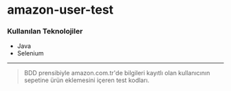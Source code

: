 # amazon-user-test

### Kullanılan Teknolojiler 
- Java
- Selenium

----
> BDD prensibiyle amazon.com.tr'de bilgileri kayıtlı olan kullanıcının sepetine ürün eklemesini içeren test kodları.
